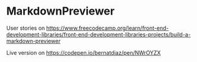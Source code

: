 # MarkdownPreviewer

User stories on https://www.freecodecamp.org/learn/front-end-development-libraries/front-end-development-libraries-projects/build-a-markdown-previewer


Live version on https://codepen.io/bernatdiaz/pen/NWrOYZX
